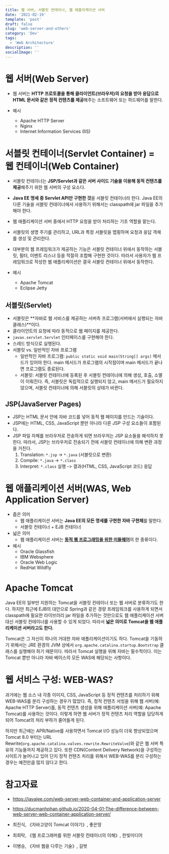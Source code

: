 ```yaml
---
title: 웹 서버, 서블릿 컨테이너, 웹 애플리케이션 서버
date: '2021-02-19'
template: 'post'
draft: false
slug: 'web-server-and-others'
category: 'Dev'
tags:
  - 'Web Architecture'
description: ''
socialImage: ''
---
```


# 웹 서버(Web Server)

- 웹 서버는 **HTTP 프로토콜을 통해 클라이언트(브라우저)의 요청을 받아 응답으로 HTML 문서와 같은 정적 컨텐츠를 제공**해주는 소프트웨어 또는 하드웨어를 말한다.

- 예시
  - Apache HTTP Server
  - Nginx
  - Internet Information Services (IIS)



# 서블릿 컨테이너(Servlet Container) = 웹 컨테이너(Web Container)

- 서블릿 컨테이너는 **JSP/Servlet과 같은 서버 사이드 기술을 이용해 동적 컨텐츠를 제공**해주기 위한 웹 서버의 구성 요소다.

- **Java EE 명세 중 Servlet API만 구현한 것**을 서블릿 컨테이너라 한다. Java EE의 다른 기술을 서블릿 컨테이너에서 사용하기 위해서는 classpath에 jar 파일을 추가해야 한다.
- 웹 애플리케이션 서버 중에서 HTTP 요청을 받아 처리하는 기초 역할을 맡는다.

- 서블릿의 생명 주기를 관리하고, URL과 특정 서블릿을 맵핑하며 요청과 응답 객체를 생성 및 관리한다.
- 대부분의 웹 프레임워크가 제공하는 기능은 서블릿 컨테이너 위에서 동작하는 서블릿, 필터, 이벤트 리스너 등을 적절히 조합해 구현한 것이다. 따라서 사용자가 웹 프레임워크로 작성한 웹 애플리케이션은 결국 서블릿 컨테이너 위에서 동작한다.
- 예시
  - Apache Tomcat
  - Eclipse Jetty



## 서블릿(Servlet)

- 서블릿은 **자바로 웹 서비스를 제공하는 서버측 프로그램(서버에서 실행되는 자바 클래스)**이다.
- 클라이언트의 요청에 따라 동적으로 웹 페이지를 제공한다.
- `javax.servlet.Servlet` 인터페이스를 구현해야 한다.
- 스레드 방식으로 실행된다.
- 서블릿 vs. 일반적인 자바 프로그램
  - 일반적인 자바 프로그램: `public static void main(String[] args)` 메서드가 있어야 한다. main 메서드가 프로그램의 시작점이며 main 메서드가 끝나면 프로그램도 종료된다.
  - 서블릿: 서블릿 컨테이너에 등록된 후 서블릿 컨테이너에 의해 생성, 호출, 소멸이 이뤄진다. 즉, 서블릿은 독립적으로 실행되지 않고, main 메서드가 필요하지 않으며, 서블릿 컨테이너에 의해 서블릿의 상태가 바뀐다.



## JSP(JavaServer Pages)

- JSP는 HTML 문서 안에 자바 코드를 넣어 동적 웹 페이지를 만드는 기술이다.
- JSP에는 HTML, CSS, JavaScript 뿐만 아니라 다른 JSP 구성 요소들이 포함된다.
- JSP 파일 자체를 브라우저로 전송하게 되면 브라우저는 JSP 요소들을 해석하지 못한다. 따라서, JSP는 브라우저로 전송되기 전에 서블릿 컨테이너에 의해 변환 과정을 거친다.
  1. Translation: `*.jsp` -> `*.java` (서블릿으로 변환)
  2. Compile: `*.java` -> `*.class`
  3. Interpret: `*.class` 실행 -> 결과(HTML, CSS, JavaScript 코드) 응답



# 웹 애플리케이션 서버(WAS, Web Application Server)

- 좁은 의미
  - 웹 애플리케이션 서버는 **Java EE의 모든 명세를 구현한 자바 구현체**를 말한다.
  - 서블릿 컨테이너 + EJB 컨테이너
- 넓은 의미
  - 웹 애플리케이션 서버는 <u>**동적 웹 프로그래밍을 위한 미들웨어**</u>의 한 종류이다.
- 예시
  - Oracle Glassfish
  - IBM Websphere
  - Oracle Web Logic
  - RedHat Wildfly



# Apache Tomcat

Java EE의 일부만 지원하는 Tomcat을 서블릿 컨테이너 또는 웹 서버로 분류하기도 한다. 하지만 최근에 EJB의 대안으로 Spring과 같은 경량 프레임워크를 사용하게 되면서 classpath에 필요한 라이브러리 jar 파일을 추가하는 것만으로도 웹 애플리케이션 서버 대신 서블릿 컨테이너를 사용할 수 있게 되었다. 따라서 **넓은 의미로 Tomcat을 웹 애플리케이션 서버라고도 한다.**

Tomcat은 그 자신이 하나의 거대한 자바 애플리케이션이기도 하다. Tomcat을 기동하기 위해서는 JRE 환경의 JVM 상에서 `org.apache.catalina.startup.Bootstrap` 클래스를 실행해야 하기 때문이다. 따라서 Tomcat 실행을 위해 자바는 필수적이다. 이는 Tomcat 뿐만 아니라 자바 베이스의 모든 WAS에 해당되는 사항이다.



# 웹 서비스 구성: WEB-WAS?

과거에는 웹 소스 내 각종 이미지, CSS, JavaScript 등 정적 컨텐츠를 처리하기 위해 WEB-WAS를 분리 구성하는 경우가 많았다. 즉, 정적 컨텐츠 서빙을 위해 웹 서버(예: Apache HTTP Server)를, 동적 컨텐츠 생성을 위해 애플리케이션 서버(예: Apache Tomcat)를 사용하는 것이다. 이렇게 하면 웹 서버가 정적 컨텐츠 처리 역할을 담당하게 되어 Tomcat의 처리 부하가 줄어들게 된다.

하지만 최근에는 APR/Native를 사용하면서 Tomcat I/O 성능이 더욱 향상되었으며 Tomcat 8.0 부터는 URL Rewrite(`org.apache.catalina.valves.rewrite.RewriteValve`)와 같은 웹 서버 특유의 기능들까지 제공하고 있다. 또한 CDN(Content Delivery Network)을 구성하는 사이트가 늘어나고 있어 단지 정적 컨텐츠 처리를 위해서 WEB-WAS를 분리 구성하는 경우는 예전만큼 많지 않다고 한다.



# 참고자료

- https://javajee.com/web-server-web-container-and-application-server

- https://ducmanhphan.github.io/2020-04-01-The-difference-between-web-server-web-container-application-server/

- 최진식, 《자바고양이 Tomcat 이야기》, 좋은땅

- 최희탁, 《웹 프로그래머를 위한 서블릿 컨테이너의 이해》, 한빛미디어

- 이병승, 《자바 웹을 다루는 기술》, 길벗